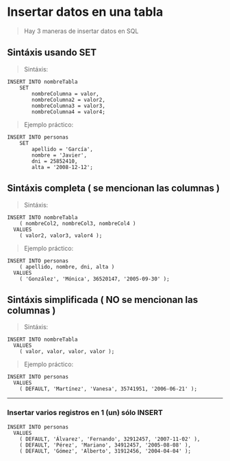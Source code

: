 # Insertar datos en una tabla

> Hay 3 maneras de insertar datos en SQL

## Sintáxis usando **SET**

> Sintáxis: 

    INSERT INTO nombreTabla    
        SET 
            nombreColumna = valor,
            nombreColumna2 = valor2,
            nombreColumna3 = valor3,
            nombreColumna4 = valor4;

> Ejemplo práctico: 

    INSERT INTO personas  
        SET
            apellido = 'García',  
            nombre = 'Javier',  
            dni = 25852410,  
            alta = '2008-12-12';


## Sintáxis completa ( se mencionan las columnas )

> Sintáxis:

    INSERT INTO nombreTabla    
        ( nombreCol2, nombreCol3, nombreCol4 )  
      VALUES  
        ( valor2, valor3, valor4 );

> Ejemplo práctico:

    INSERT INTO personas  
        ( apellido, nombre, dni, alta )  
      VALUES  
        ( 'González', 'Mónica', 36520147, '2005-09-30' );


## Sintáxis simplificada ( NO se mencionan las columnas )

> Sintáxis:

    INSERT INTO nombreTabla  
      VALUES  
        ( valor, valor, valor, valor );

> Ejemplo práctico:

    INSERT INTO personas  
      VALUES  
        ( DEFAULT, 'Martínez', 'Vanesa', 35741951, '2006-06-21' );

----

### Insertar varios registros en 1 (un) sólo **INSERT**

    INSERT INTO personas  
      VALUES  
        ( DEFAULT, 'Álvarez', 'Fernando', 32912457, '2007-11-02' ),
        ( DEFAULT, 'Pérez', 'Mariano', 34912457, '2005-08-08' ),
        ( DEFAULT, 'Gómez', 'Alberto', 31912456, '2004-04-04' );
